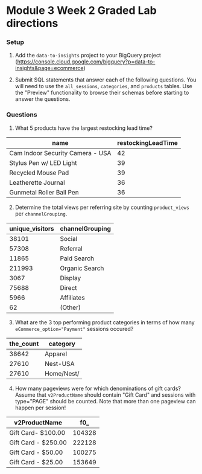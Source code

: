 # Module 3 Week 2 Graded Lab directions

### Setup

1. Add the `data-to-insights` project to your BigQuery project (https://console.cloud.google.com/bigquery?p=data-to-insights&page=ecommerce)

2. Submit SQL statements that answer each of the following questions. You will need to use the `all_sessions`, `categories`, and `products` tables. Use the "Preview" functionality to browse their schemas before starting to answer the questions.

### Questions

1. What 5 products have the largest restocking lead time?

name|	restockingLeadTime
---|---
 Cam Indoor Security Camera - USA	|42
 Stylus Pen w/ LED Light|	39
Recycled Mouse Pad|	39
Leatherette Journal|	36
Gunmetal Roller Ball Pen|	36


2. Determine the total views per referring site by counting `product_views` per `channelGrouping`.


unique_visitors	|channelGrouping
---|---
38101|	Social
57308|	Referral
11865|	Paid Search
211993|	Organic Search
3067	|Display
75688	|Direct
5966	|Affiliates
62	|(Other)


3. What are the 3 top performing product categories in terms of how many `eCommerce_option="Payment"` sessions occured?


the_count	|category
----|----
38642|	Apparel
27610	|Nest-USA
27610	|Home/Nest/


4. How many pageviews were for which denominations of gift cards? Assume that `v2ProductName` should contain "Gift Card" and sessions with type="PAGE" should be counted. Note that more than one pageview can happen per session!

v2ProductName	| f0_ 
--|--
Gift Card- $100.00|	104328
Gift Card - $250.00|	222128
Gift Card - $50.00	|100275
Gift Card - $25.00|	153649
